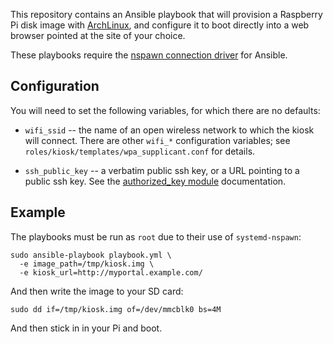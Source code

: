 This repository contains an Ansible playbook that will provision a
Raspberry Pi disk image with [ArchLinux][alarm], and configure it to 
boot directly into a web browser pointed at the site of your choice.

These playbooks require the [nspawn connection driver][nspawn] for
Ansible.

[nspawn]: https://github.com/ansible/ansible/pull/14334
[alarm]: http://archlinuxarm.org/

## Configuration

You will need to set the following variables, for which there are no
defaults:

- `wifi_ssid` -- the name of an open wireless network to which the kiosk
  will connect.  There are other `wifi_*` configuration variables; see
  `roles/kiosk/templates/wpa_supplicant.conf` for details.

- `ssh_public_key` -- a verbatim public ssh key, or a URL pointing to
  a public ssh key.  See the [authorized_key module][] documentation.

[authorized_key module]: http://docs.ansible.com/ansible/authorized_key_module.html

## Example

The playbooks must be run as `root` due to their use of
`systemd-nspawn`:

    sudo ansible-playbook playbook.yml \
      -e image_path=/tmp/kiosk.img \
      -e kiosk_url=http://myportal.example.com/

And then write the image to your SD card:

    sudo dd if=/tmp/kiosk.img of=/dev/mmcblk0 bs=4M

And then stick in in your Pi and boot.

